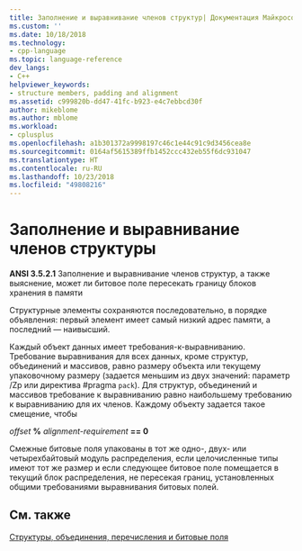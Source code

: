 ```yaml
---
title: Заполнение и выравнивание членов структур| Документация Майкрософт
ms.custom: ''
ms.date: 10/18/2018
ms.technology:
- cpp-language
ms.topic: language-reference
dev_langs:
- C++
helpviewer_keywords:
- structure members, padding and alignment
ms.assetid: c999820b-dd47-41fc-b923-e4c7ebbcd30f
author: mikeblome
ms.author: mblome
ms.workload:
- cplusplus
ms.openlocfilehash: a1b301372a9998197c46c1e44c91c9d3456cea8e
ms.sourcegitcommit: 0164af5615389ffb1452ccc432eb55f6dc931047
ms.translationtype: HT
ms.contentlocale: ru-RU
ms.lasthandoff: 10/23/2018
ms.locfileid: "49808216"
---
```

# <a name="padding-and-alignment-of-structure-members"></a>Заполнение и выравнивание членов структуры

**ANSI 3.5.2.1** Заполнение и выравнивание членов структур, а также выяснение, может ли битовое поле пересекать границу блоков хранения в памяти

Структурные элементы сохраняются последовательно, в порядке объявления: первый элемент имеет самый низкий адрес памяти, а последний — наивысший.

Каждый объект данных имеет требования-к-выравниванию. Требование выравнивания для всех данных, кроме структур, объединений и массивов, равно размеру объекта или текущему упаковочному размеру (задается меньшим из двух значений: параметр /Zp или директива #pragma `pack`). Для структур, объединений и массивов требование к выравниванию равно наибольшему требованию к выравниванию для их членов. Каждому объекту задается такое смещение, чтобы

*offset* **%** *alignment-requirement* **== 0**

Смежные битовые поля упакованы в тот же одно-, двух- или четырехбайтовый модуль распределения, если целочисленные типы имеют тот же размер и если следующее битовое поле помещается в текущий блок распределения, не пересекая границ, установленных общими требованиями выравнивания битовых полей.

## <a name="see-also"></a>См. также

[Структуры, объединения, перечисления и битовые поля](../c-language/structures-unions-enumerations-and-bit-fields.md)